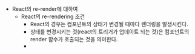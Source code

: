 * React의 re-render에 대하여
    * React의 re-rendering 조건
      * React의 경우는 컴포넌트의 상태가 변경될 때마다 렌더링을 발생시킨다.
      * 상태를 변경시키는 것(react의 트리거가 업데이트 되는 것)은 컴포넌트의 render 함수가 호출되는 것을 의미한다.
      * 
